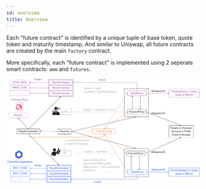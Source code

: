 ```yaml
---
id: overview
title: Overview
---
```



Each "future contract" is identified by a unique tuple of base token, quote token and maturity timestamp. And similar to Uniswap, all future contracts are created by the main `factory` contract.

More specifically, each "future contract" is implemented using 2 seperate smart contracts: `amm` and `futures`.


![img](../static/img/synfutures-v1-architecture.png)
